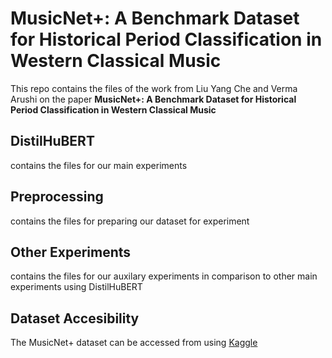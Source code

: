 # MusicNet+: A Benchmark Dataset for Historical Period Classification in Western Classical Music

This repo contains the files of the work from Liu Yang Che and Verma Arushi on the paper **MusicNet+: A Benchmark Dataset for Historical Period Classification in Western Classical Music**

## DistilHuBERT
contains the files for our main experiments

## Preprocessing
contains the files for preparing our dataset for experiment

## Other Experiments
contains the files for our auxilary experiments in comparison to other main experiments using DistilHuBERT

## Dataset Accesibility
The MusicNet+ dataset can be accessed from using [Kaggle](https://www.kaggle.com/datasets/yangcheliu/musicnet-plus)
